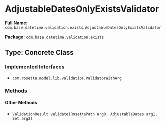 # AdjustableDatesOnlyExistsValidator

**Full Name:** `cdm.base.datetime.validation.exists.AdjustableDatesOnlyExistsValidator`

**Package:** `cdm.base.datetime.validation.exists`

## Type: Concrete Class

### Implemented Interfaces

- `com.rosetta.model.lib.validation.ValidatorWithArg`

### Methods

#### Other Methods

- `ValidationResult validate(RosettaPath arg0, AdjustableDates arg1, Set arg2)`

